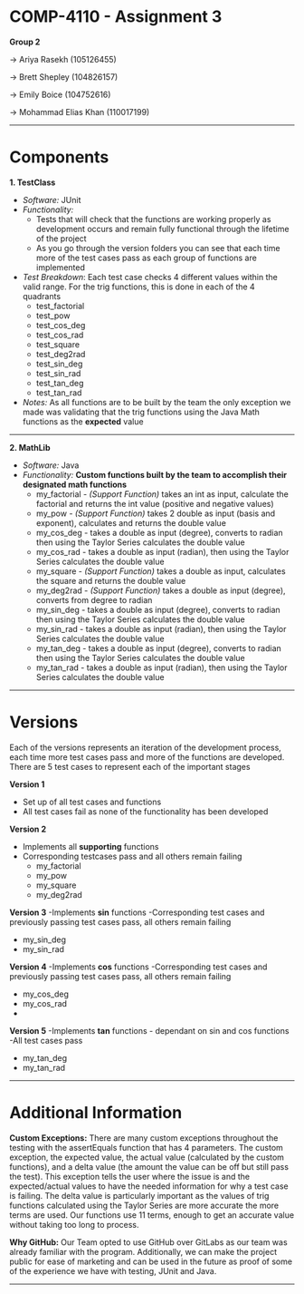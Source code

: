 # COMP-4110 - Assignment 3
**Group 2**

→ Ariya Rasekh (105126455)

→ Brett Shepley (104826157)

→ Emily Boice (104752616)

→ Mohammad Elias Khan (110017199)

---

# Components

**1. TestClass**
- _Software:_ JUnit
- _Functionality:_ 
  - Tests that will check that the functions are working properly as development occurs and remain fully functional through the lifetime of the project
  - As you go through the version folders you can see that each time more of the test cases pass as each group of functions are implemented
- _Test Breakdown_: Each test case checks 4 different values within the valid range. For the trig functions, this is done in each of the 4 quadrants
  - test_factorial
  - test_pow
  - test_cos_deg
  - test_cos_rad
  - test_square
  - test_deg2rad
  - test_sin_deg
  - test_sin_rad
  - test_tan_deg
  - test_tan_rad
- _Notes:_ As all functions are to be built by the team the only exception we made was validating that the trig functions using the Java Math functions as the **expected** value
---
**2. MathLib**
- _Software:_ Java
- _Functionality:_ **Custom functions built by the team to accomplish their designated math functions**
  - my_factorial  - _(Support Function)_ takes an int as input, calculate the factorial and returns the int value (positive and negative values)
  - my_pow        - _(Support Function)_ takes 2 double as input (basis and exponent), calculates and returns the double value
  - my_cos_deg    - takes a double as input (degree), converts to radian then using the Taylor Series calculates the double value 
  - my_cos_rad    - takes a double as input (radian), then using the Taylor Series calculates the double value
  - my_square     - _(Support Function)_ takes a double as input, calculates the square and returns the double value
  - my_deg2rad    - _(Support Function)_ takes a double as input (degree), converts from degree to radian 
  - my_sin_deg    - takes a double as input (degree), converts to radian then using the Taylor Series calculates the double value
  - my_sin_rad    - takes a double as input (radian), then using the Taylor Series calculates the double value
  - my_tan_deg    - takes a double as input (degree), converts to radian then using the Taylor Series calculates the double value
  - my_tan_rad    - takes a double as input (radian), then using the Taylor Series calculates the double value
---
# Versions
Each of the versions represents an iteration of the development process, each time more test cases pass and more of the functions are developed.
There are 5 test cases to represent each of the important stages

**Version 1**
- Set up of all test cases and functions
- All test cases fail as none of the functionality has been developed

**Version 2**
- Implements all **supporting** functions
- Corresponding testcases pass and all others remain failing
  - my_factorial 
  - my_pow
  - my_square     
  - my_deg2rad

**Version 3**
-Implements **sin** functions
-Corresponding test cases and previously passing test cases pass, all others remain failing
 - my_sin_deg   
 - my_sin_rad

**Version 4**
-Implements **cos** functions
-Corresponding test cases and previously passing test cases pass, all others remain failing
 - my_cos_deg   
 - my_cos_rad
 - 
**Version 5**
-Implements **tan** functions - dependant on sin and cos functions
-All test cases pass
 - my_tan_deg   
 - my_tan_rad
---
# Additional Information
**Custom Exceptions:** There are many custom exceptions throughout the testing with the assertEquals function that has 4 parameters. The custom exception, the expected value, the actual value (calculated by the custom functions), and a delta value (the amount the value can be off but still pass the test). This exception tells the user where the issue is and the expected/actual values to have the needed information for why a test case is failing. The delta value is particularly important as the values of trig functions calculated using the Taylor Series are more accurate the more terms are used. Our functions use 11 terms, enough to get an accurate value without taking too long to process.

**Why GitHub:** Our Team opted to use GitHub over GitLabs as our team was already familiar with the program. Additionally, we can make the project public for ease of marketing and can be used in the future as proof of some of the experience we have with testing, JUnit and Java.

---
